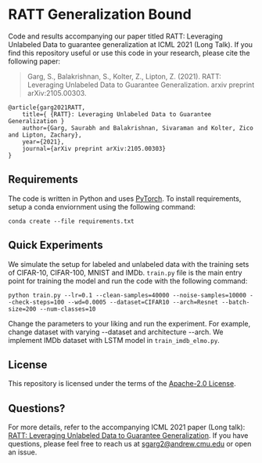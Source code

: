 # RATT Generalization Bound
Code and results accompanying our paper titled RATT: Leveraging Unlabeled Data to guarantee generalization at ICML 2021 (Long Talk). If you find this repository useful or use this code in your research, please cite the following paper: 

> Garg, S., Balakrishnan, S., Kolter, Z., Lipton, Z. (2021). RATT: Leveraging Unlabeled Data to Guarantee Generalization. arxiv preprint arXiv:2105.00303.
```
@article{garg2021RATT,
    title={ {RATT}: Leveraging Unlabeled Data to Guarantee Generalization }
    author={Garg, Saurabh and Balakrishnan, Sivaraman and Kolter, Zico and Lipton, Zachary},
    year={2021},
    journal={arXiv preprint arXiv:2105.00303}
}
```
## Requirements

The code is written in Python and uses [PyTorch](https://pytorch.org/). To install requirements, setup a conda enviornment using the following command:

```setup
conda create --file requirements.txt
```

## Quick Experiments 

We simulate the setup for labeled and unlabeled data with the training sets of CIFAR-10, CIFAR-100, MNIST and IMDb. `train.py` file is the main entry point for training the model and run the code with the following command:

```setup
python train.py --lr=0.1 --clean-samples=40000 --noise-samples=10000 --check-steps=100 --wd=0.0005 --dataset=CIFAR10 --arch=Resnet --batch-size=200 --num-classes=10
```

Change the parameters to your liking and run the experiment. For example, change dataset with varying --dataset and architecture --arch. We implement IMDb dataset with LSTM model in `train_imdb_elmo.py`.   

## License
This repository is licensed under the terms of the [Apache-2.0 License](LICENSE).

## Questions?

For more details, refer to the accompanying ICML 2021 paper (Long talk): [RATT: Leveraging Unlabeled Data to Guarantee Generalization](https://arxiv.org/abs/2105.00303). If you have questions, please feel free to reach us at sgarg2@andrew.cmu.edu or open an issue.  